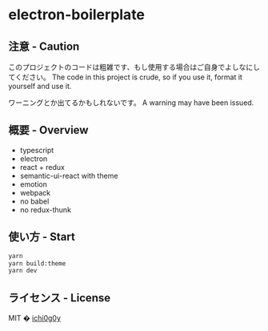 # electron-boilerplate

## 注意 - Caution

このプロジェクトのコードは粗雑です、もし使用する場合はご自身でよしなにしてください。
The code in this project is crude, so if you use it, format it yourself and use it.

ワーニングとか出てるかもしれないです。
A warning may have been issued.

## 概要 - Overview

- typescript
- electron
- react + redux
- semantic-ui-react with theme
- emotion
- webpack
- no babel
- no redux-thunk

## 使い方 - Start

```zsh
yarn
yarn build:theme
yarn dev
```

## ライセンス - License

MIT � [ichi0g0y](https://github.com/ichi0g0y)
